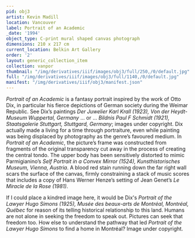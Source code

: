 ```yaml
---
pid: obj3
artist: Kevin Madill
location: Vancouver
label: Portrait of an Academic
_date: '1994'
object_type: C-print mural shaped canvas photograph
dimensions: 210 x 217 cm
current_location: Belkin Art Gallery
order: '2'
layout: generic_collection_item
collection: vanpor
thumbnail: "/img/derivatives/iiif/images/obj3/full/250,/0/default.jpg"
full: "/img/derivatives/iiif/images/obj3/full/1140,/0/default.jpg"
manifest: "/img/derivatives/iiif/obj3/manifest.json"
---
```


*Portrait of an Academic* is a fantasy portrait inspired by the work of Otto Dix, in particular his fierce depictions of German society during the Weimar Republic. See Dix’s paintings *Der Juwelier Karl Krall (1923), Von der Heydt-Museum Wuppertal, Germany* ... or ... *Bildnis Paul F Schmidt (1921), Staatsgalerie Stuttgart, Stuttgard, Germany*; images under copyright. Dix actually made a living for a time through portraiture, even while painting was being displaced by photography as the genre’s favoured medium. In *Portrait of an Academic*, the picture’s frame was constructed from fragments of the original transparency cut away in the process of creating the central tondo. The upper body has been sensitively distorted to mimic Parmigianino’s *Self Portrait in a Convex Mirror (1524), Kunsthistorisches Museum, Vienna, Austria*. A blood red stain running down the far right wall scars the surface of the canvas, firmly constraining a stack of music scores that includes a copy of Hans Werner Henze’s setting of Jean Genet’s *Le Miracle de la Rose (1981)*.

If I could place a kindred image here, it would be Dix's *Portrait of the Lawyer Hugo Simons (1925), Musée des beaux-arts de Montréal, Montréal, Québec* for reason of its telling historical relationship to this land. Humans are not alone in seeking the freedom to speak out. Pictures can seek that freedom too. How else to understand the pathway that led *Portrait of the Lawyer Hugo Simons* to find a home in Montréal? Image under copyright.
